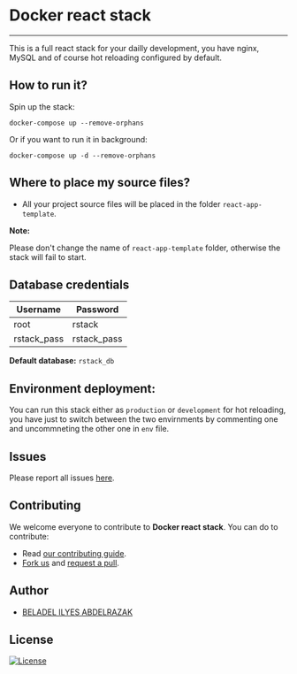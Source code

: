 # Docker react stack
------------

This is a full react stack for your dailly development, you have nginx, MySQL and of course hot reloading configured by default.


## How to run it?
Spin up the stack:
```
docker-compose up --remove-orphans
``` 
Or if you want to run it in background:
```
docker-compose up -d --remove-orphans
``` 


## Where to place my source files?
- All your project source files will be placed in the folder ```react-app-template```.

__Note:__

Please don't change the name of ```react-app-template``` folder, otherwise the stack will fail to start.

## Database credentials
Username    | Password
----------- | -----------
root        | rstack
rstack_pass | rstack_pass

__Default database:__ `rstack_db`


## Environment deployment:
You can run this stack either as `production` or `development` for hot reloading, you have just to switch between the two envirnments by commenting one and uncommneting the other one in `env` file.

## Issues
Please report all issues [here](https://github.com/hAbd0u/docker-react-stack/issues).


## Contributing
We welcome everyone to contribute to **Docker react stack**. 
You can do to contribute:
- Read [our contributing guide](https://github.com/hAbd0u/docker-react-stack/CONTRIBUTING.md).
- [Fork us](https://github.com/hAbd0u/docker-react-stack/fork) and [request a pull](https://github.com/hAbd0u/docker-react-stack/pulls).


## Author
- [BELADEL ILYES ABDELRAZAK](https://github.com/hAbd0u)


## License
[![License](https://img.shields.io/badge/License-BSD%202--Clause-orange.svg)](https://opensource.org/licenses/BSD-2-Clause)